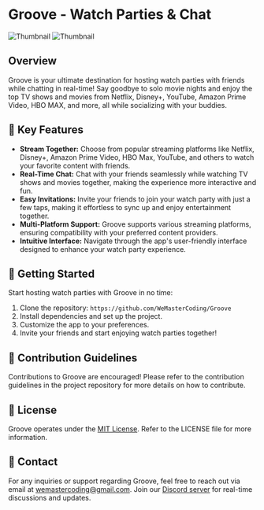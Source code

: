 # Groove - Watch Parties & Chat

![Thumbnail](https://res.cloudinary.com/dvjzuiyp1/image/upload/v1713465816/Untitled_wuzu5y.png)
![Thumbnail](https://res.cloudinary.com/dvjzuiyp1/image/upload/v1713465862/Untitled_ze1b9l.png)

## Overview

Groove is your ultimate destination for hosting watch parties with friends while chatting in real-time! Say goodbye to solo movie nights and enjoy the top TV shows and movies from Netflix, Disney+, YouTube, Amazon Prime Video, HBO MAX, and more, all while socializing with your buddies.

## 🚀 Key Features

- **Stream Together:** Choose from popular streaming platforms like Netflix, Disney+, Amazon Prime Video, HBO Max, YouTube, and others to watch your favorite content with friends.
- **Real-Time Chat:** Chat with your friends seamlessly while watching TV shows and movies together, making the experience more interactive and fun.
- **Easy Invitations:** Invite your friends to join your watch party with just a few taps, making it effortless to sync up and enjoy entertainment together.
- **Multi-Platform Support:** Groove supports various streaming platforms, ensuring compatibility with your preferred content providers.
- **Intuitive Interface:** Navigate through the app's user-friendly interface designed to enhance your watch party experience.

## 🌟 Getting Started

Start hosting watch parties with Groove in no time:

1. Clone the repository: `https://github.com/WeMasterCoding/Groove`
2. Install dependencies and set up the project.
3. Customize the app to your preferences.
4. Invite your friends and start enjoying watch parties together!

## 🤝 Contribution Guidelines

Contributions to Groove are encouraged! Please refer to the contribution guidelines in the project repository for more details on how to contribute.

## 📄 License

Groove operates under the [MIT License](https://github.com/WeMasterCoding/Groove/LICENSE.txt). Refer to the LICENSE file for more information.

## 📧 Contact

For any inquiries or support regarding Groove, feel free to reach out via email at [wemastercoding@gmail.com](mailto:wemastercoding@gmail.com). Join our [Discord server](https://discord.gg/A7cz3dtpFD) for real-time discussions and updates.
